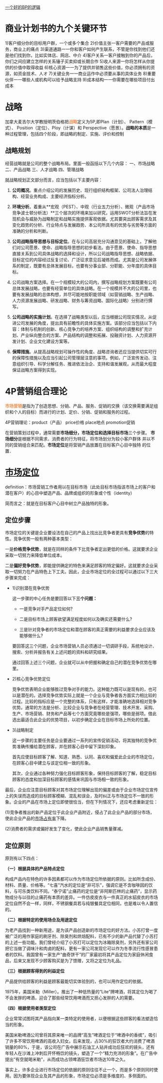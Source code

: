 [一个好的BP的逻辑](https://zhuanlan.zhihu.com/p/140848800)

# 商业计划书的九个关键环节

1)客户细分你的目标用户群，一个或多个集合
2)价值主张一客户需要的产品或服务，商业上的痛点
3)渠道通路一一你和客户如何产生联系，不管是你找到他们还是他们找到你，比如实体店、网店、中介
4)客户关系一客户接触到你的产品后，你们之间应建立怎样的关系锤子买卖抑或长期合作
5)收人来源一你将怎样从你提供的价值中取得收益
6)核心资源一一为了提供并销售这些价值，你必须拥有的资源，如资金技术、人オ
7)关键业务一一商业运作中必须要从事的具体业务
8)重要伙伴一一哪些人或机构可以给予战略支持
9)成本结构一一你需要在哪些项目付出成本

# 战略

加拿大麦吉尔大学教授明茨伯格把<strong style="color:#EF8B46;">战略</strong>定义为5P,即Plan（计划）、 Pattern（模式）、 Position（定位）、Ploy（计谋）和 Perspective（愿景）。**战略的本质**是一种过程管理，包括四个阶段，即战略的制定、实施、评价和控制



## 战略规划

经营战略就是公司的整个战略布局。里面一般函括以下几个内容：
一、市场战略
二、产品战略
三、人才战略
四、管理战略





就战略规划正文部分而言，应当包括以下主要内容：

1. **公司概况**。重点介绍公司的发展历史、现行组织结构框架、公司法人治理结构、经营业务构成、主要经济指标分析。

2. **环境分析**。着重从**宏观（PEST）、中观（行业五力分析）、微观（产品市场竞争波士顿分析法）**三个层次的环境来加以研究，运用SWOT分析法旨在发现机会与威胁为战略制定和战略实施提供客观依据。尤其要突出顾客需求及其变化趋势的分析、行业特点与发展趋势、本公司所具有的优势与劣势等方面的准确的分析和判断。

3. **公司战略指导思想与目标定位**。在与公司高层充分沟通意见的基础上，了解他们对公司愿景、使命、战略指导思想的初步看法。由于愿景、使命、指导思想直接关系到公司具体战略的选择和设计，所以公司战略指导思想、战略依据、目标定位的内容经过反复讨论、广泛征求意见后凝练而成。尤其是公司发展体系的制定，既要有总体发展目标，也要有分事业部、分职能、分年度的具体目标。

4. 公司战略方案选择。在一个规模较大的公司内，撰写战略规划方案既要有公司总体发展战略，也要有经营单位的具体战略。在一个规模并不大的公司里，也要有发展战略的总体构想，并尽可能地按职能领域（如营销战略、生产战略、人力资源发展战略、研发战略、财务与筹资战略、国际化战略）分别进行撰写。

5. **公司战略的实施计划**。在选择了战略类型以后，应当根据公司现实情况，从促进公司发展的角度，提出具有前瞻性的具体实施方案。该部分应当包括以下内容：体制与机制的创新、核心竞争力的培养方案、组织结构的调整和扩充计划、产业纵向整合的方案、产品结构的调整和拓展、投融资计划、人力资源开发计划、企业文化建设方案等。

6. **保障措施**。从提高战略规划可操作性的角度、战略咨询者还应当提供切实可行的保障性措施以及应当引起公司管理层注意的事项。例如，广泛宣传发动、注意组织引导、科学分解任务、推进依法治企、支持和谐发展观，从而最大程度保证战略方案得到实现。

# 4P营销组合理论

<strong style="color:#EF8B46;">市场营销</strong>是指为了创造思想、分销、产品、服务、促销的交换（该交换需要满足组织和个人的目标）而进行的计划、定价、分销、促销和服务的过程。

4P营销理论：product（产品） price价格 place地点 promotion促销

在营销策划过程中，通常需要**市场细分，市场定位和选择目标市场**三个步骤。 **市场细分**是根据不同需求、消费者的行为特征，将市场划分为较小客户群体 并以不同的营销组合来匹配。**市场定位**是将营销产品放置在目标客户心目中独特 的位置．

# [市场定位](https://baike.baidu.com/item/%E5%B8%82%E5%9C%BA%E5%AE%9A%E4%BD%8D/3216635)

definition：市场营销工作者用以在目标市场（此处目标市场指该市场上的客户和潜在客户）的心目中塑造产品、品牌或组织的形象或个性（identity）

简而言之：就是在目标客户心目中树立产品独特的形象。

## 定位步骤

市场定位的关键是企业要设法在自己的产品上找出比竞争者更具有**竞争优势**的特性。竞争优势一般有两种基本类型：

一是**价格竞争优势**，就是在同样的条件下比竞争者定出更低的价格。这就要求企业采取一切努力来降低单位成本。

二是**偏好竞争优势**，即能提供确定的特色来满足顾客的特定偏好。这就要求企业采取一切努力在产品特色上下工夫。因此，企业市场定位的全过程可以通过以下三大步骤来完成：

- 1)识别潜在竞争优势

  这一步骤的中心任务是要回答以下**三个问题：**

  - 一是竞争对手产品定位如何?

  - 二是目标市场上顾客欲望满足程度如何以及确实还需要什么?

  - 三是针对竞争者的市场定位和潜在顾客的真正需要的利益要求企业应该及能够做什么?

  要回答这三个问题，企业市场营销人员必须通过一切调研手段，系统地设计、搜索、分析并报告有关上述问题的资料和研究结果。

  通过回答上述三个问题，企业就可以从中把握和确定自己的潜在竞争优势在哪里。

- 2)核心竞争优势定位

  竞争优势表明企业能够胜过竞争对手的能力。这种能力既可以是现有的，也可以是潜在的。选择竞争优势实际上就是一个企业与竞争者各方面实力相比较的过程。比较的指标应是一个完整的体系，只有这样，才能准确地选择相对竞争优势。通常的方法是分析、比较企业与竞争者在经营管理、技术开发、采购、生产、市场营销、财务和产品等七个方面究竟哪些是强项，哪些是弱项。借此选出最适合此企业的优势项目，以初步确定企业在目标市场上所处的位置。

- 3)战略制定

  这一步骤的主要任务是企业要通过一系列的宣传促销活动，将其独特的竞争优势准确传播给潜在顾客，并在顾客心目中留下深刻印象。

  首先应使目标顾客了解、知道、熟悉、认同、喜欢和偏爱此企业的市场定位，在顾客心目中建立与该定位相一致的形象。

  其次，企业通过各种努力强化目标顾客形象，保持目标顾客的了解，稳定目标顾客的态度和加深目标顾客的感情来巩固与市场相一致的形象。

最后，企业应注意目标顾客对其市场定位理解出现的偏差或由于企业市场定位宣传上的失误而造成的目标顾客模糊、混乱和误会，及时纠正与市场定位不一致的形象。企业的产品在市场上定位即使很恰当，但在下列情况下，还应考虑重新定位：

(1)竞争者推出的新产品定位于此企业产品附近，侵占了此企业产品的部分市场，使此企业产品的[市场占有率](https://baike.baidu.com/item/市场占有率)下降。

(2)消费者的需求或偏好发生了变化，使此企业产品销售量骤减。

## 定位原则

原则有以下四点：

**（一）根据具体的产品特点定位**

构成产品内在特色的许多因素都可以作为市场定位所依据的原则。比如所含成份、材料、质量、价格等。“七喜”汽水的定位是“非可乐”，强调它是不含咖啡因的饮料，与可乐类饮料不同。“泰宁诺”止痛药的定位是“非阿斯匹林的止痛药”，显示药物成分与以往的止痛药有本质的差异。一件仿皮皮衣与一件真正的水貂皮衣的市场定位自然不会一样，同样，不锈钢餐具若与纯银餐具定位相同，也是难以令人置信的。

**（二）根据特定的使用场合及用途定位**

为老产品找到一种新用途，是为该产品创造新的市场定位的好方法。小苏打曾一度被广泛的用作家庭的刷牙剂、除臭剂和烘焙配料，已有不少的新产品代替了小苏打的上述一些功能。我们曾经介绍了小苏打可以定位为冰箱除臭剂，另外还有家公司把它当做了调味汁和肉卤的配料，更有一家公司发现它可以作为冬季流行性感冒患者的饮料。我国曾有一家生产“曲奇饼干”的厂家最初将其产品定位为家庭休闲食品，后来又发现不少顾客购买是为了馈赠，又将之定位为礼品。

**（三）根据顾客得到的利益定位**

产品提供给顾客的利益是顾客最能切实体验到的，也可以用作定位的依据。

1975年，美国米勒（Miller）。推出了一种低热量的“Lite”牌啤酒，将其定位为喝了不会发胖的啤酒，迎合了那些经常饮用啤酒而又担心发胖的人的需要。

**（四）根据使用者类型定位**

企业常常试图将其产品指向某一类特定的使用者，以便根据这些顾客的看法塑造恰当的形象。

美国米勒啤酒公司曾将其原来唯一的品牌“高生”啤酒定位于“啤酒中的香摈”，吸引了许多不常饮用啤酒的高收入妇女。后来发现，占30%的狂饮者大约消费了啤酒销量的80%，于是，该公司在广告中展示石油工人钻井成功后狂欢的镜头，还有年轻人在沙滩上冲刺后开怀畅饮的镜头，塑造了一个“精力充沛的形象”。在广告中提出“有空就喝米勒”，从而成功占领啤酒狂饮者市场达10年之久。

事实上，许多企业进行市场定位的依据的原则往往不止一个，而是多个原则同时使用。因为要体现企业及其产品的形象，市场定位必须是多维度的、多侧面的。